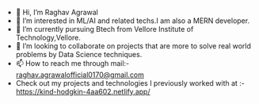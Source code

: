 - 👋 Hi, I’m Raghav Agrawal
- 👀 I’m interested in ML/AI and related techs.I am also a MERN developer.
- 🌱 I’m currently pursuing Btech from Vellore Institute of Technology,Vellore.
- 💞️ I’m looking to collaborate on projects that are more to solve real world problems by Data Science techniques.
- 📫 How to reach me through mail:- raghav.agrawalofficial0170@gmail.com
- Check out my projects and technologies I previously worked with at :- https://kind-hodgkin-4aa602.netlify.app/

<!---
RaghavAgrawal17/RaghavAgrawal17 is a ✨ special ✨ repository because its `README.md` (this file) appears on your GitHub profile.
You can click the Preview link to take a look at your changes.
--->
